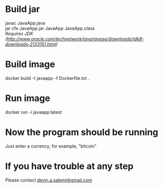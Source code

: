 # Build jar
javac JavaApp.java  
jar cfe JavaApp.jar JavaApp JavaApp.class  
*Requires JDK (http://www.oracle.com/technetwork/java/javase/downloads/jdk8-downloads-2133151.html)*


# Build image
docker build -t javaapp -f Dockerfile.txt .

# Run image
docker run -i javaapp:latest

# Now the program should be running
Just enter a currency, for example, "bitcoin"

# If you have trouble at any step
Please contact devin.a.salemi@gmail.com
